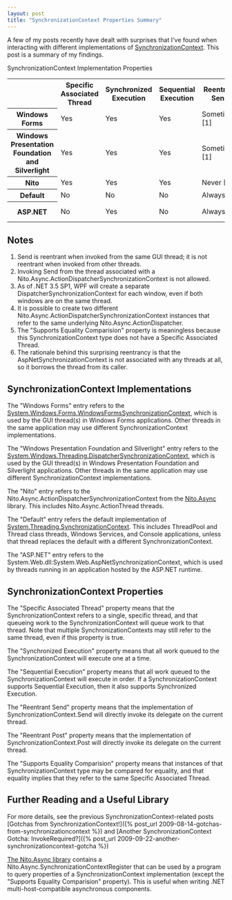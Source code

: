 ```yaml
---
layout: post
title: "SynchronizationContext Properties Summary"
---
```

A few of my posts recently have dealt with surprises that I've found when interacting with different implementations of [SynchronizationContext](http://msdn.microsoft.com/en-us/library/system.threading.synchronizationcontext.aspx). This post is a summary of my findings.

<div class="panel panel-default">
  <div class="panel-heading">SynchronizationContext Implementation Properties</div>
  <table class="table table-striped">

<tr>
  <th />
  <th>Specific Associated Thread</th>
  <th>Synchronized Execution</th>
  <th>Sequential Execution</th>
  <th>Reentrant Send</th>
  <th>Reentrant Post</th>
  <th>Supports Equality Comparision</th></tr>
<tr>
  <th>Windows Forms</th>
  <td>Yes</td>
  <td>Yes</td>
  <td>Yes</td>
  <td>Sometimes [1]</td>
  <td>Never</td>
  <td>Yes</td></tr>
<tr>
  <th>Windows Presentation Foundation and Silverlight</th>
  <td>Yes</td>
  <td>Yes</td>
  <td>Yes</td>
  <td>Sometimes [1]</td>
  <td>Never</td>
  <td>No [3]</td></tr>
<tr>
  <th>Nito</th>
  <td>Yes</td>
  <td>Yes</td>
  <td>Yes</td>
  <td>Never [2]</td>
  <td>Never</td>
  <td>No [4]</td></tr>
<tr>
  <th>Default</th>
  <td>No</td>
  <td>No</td>
  <td>No</td>
  <td>Always</td>
  <td>Never</td>
  <td>N/A [5]</td></tr>
<tr>
  <th>ASP.NET</th>
  <td>No</td>
  <td>Yes</td>
  <td>No</td>
  <td>Always</td>
  <td>Always [6]</td>
  <td>N/A [5]</td></tr>
  </table>
</div>

## Notes

1. Send is reentrant when invoked from the same GUI thread; it is not reentrant when invoked from other threads.
1. Invoking Send from the thread associated with a Nito.Async.ActionDispatcherSynchronizationContext is not allowed.
1. As of .NET 3.5 SP1, WPF will create a separate DispatcherSynchronizationContext for each window, even if both windows are on the same thread.
1. It is possible to create two different Nito.Async.ActionDispatcherSynchronizationContext instances that refer to the same underlying Nito.Async.ActionDispatcher.
1. The "Supports Equality Comparision" property is meaningless because this SynchronizationContext type does not have a Specific Associated Thread.
1. The rationale behind this surprising reentrancy is that the AspNetSynchronizationContext is not associated with any threads at all, so it borrows the thread from its caller.

## SynchronizationContext Implementations

The "Windows Forms" entry refers to the [System.Windows.Forms.WindowsFormsSynchronizationContext](http://msdn.microsoft.com/en-us/library/system.windows.forms.windowsformssynchronizationcontext.aspx), which is used by the GUI thread(s) in Windows Forms applications. Other threads in the same application may use different SynchronizationContext implementations.

The "Windows Presentation Foundation and Silverlight" entry refers to the [System.Windows.Threading.DispatcherSynchronizationContext](http://msdn.microsoft.com/en-us/library/system.windows.threading.dispatchersynchronizationcontext.aspx), which is used by the GUI thread(s) in Windows Presentation Foundation and Silverlight applications. Other threads in the same application may use different SynchronizationContext implementations.

The "Nito" entry refers to the Nito.Async.ActionDispatcherSynchronizationContext from the [Nito.Async](http://nitoasync.codeplex.com/) library. This includes Nito.Async.ActionThread threads.

The "Default" entry refers the default implementation of [System.Threading.SynchronizationContext](http://msdn.microsoft.com/en-us/library/system.threading.synchronizationcontext.aspx). This includes ThreadPool and Thread class threads, Windows Services, and Console applications, unless that thread replaces the default with a different SynchronizationContext.

The "ASP.NET" entry refers to the System.Web.dll:System.Web.AspNetSynchronizationContext, which is used by threads running in an application hosted by the ASP.NET runtime.

## SynchronizationContext Properties

The "Specific Associated Thread" property means that the SynchronizationContext refers to a single, specific thread, and that queueing work to the SynchronizationContext will queue work to that thread. Note that multiple SynchronizationContexts may still refer to the same thread, even if this property is true.

The "Synchronized Execution" property means that all work queued to the SynchronizationContext will execute one at a time.

The "Sequential Execution" property means that all work queued to the SynchronizationContext will execute in order. If a SynchronizationContext supports Sequential Execution, then it also supports Synchronized Execution.

The "Reentrant Send" property means that the implementation of SynchronizationContext.Send will directly invoke its delegate on the current thread.

The "Reentrant Post" property means that the implementation of SynchronizationContext.Post will directly invoke its delegate on the current thread.

The "Supports Equality Comparision" property means that instances of that SynchronizationContext type may be compared for equality, and that equality implies that they refer to the same Specific Associated Thread.

## Further Reading and a Useful Library

For more details, see the previous SynchronizationContext-related posts [Gotchas from SynchronizationContext!]({% post_url 2009-08-14-gotchas-from-synchronizationcontext %}) and [Another SynchronizationContext Gotcha: InvokeRequired?]({% post_url 2009-09-22-another-synchronizationcontext-gotcha %})

[The Nito.Async library](http://nitoasync.codeplex.com/) contains a Nito.Async.SynchronizationContextRegister that can be used by a program to query properties of a SynchronizationContext implementation (except the "Supports Equality Comparision" property). This is useful when writing .NET multi-host-compatible asynchronous components.

